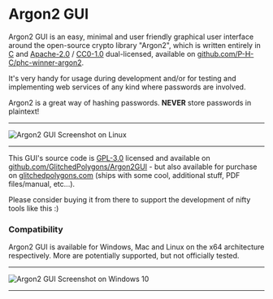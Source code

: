 # Argon2 GUI

Argon2 GUI is an easy, minimal and user friendly graphical user interface around the open-source crypto library
"Argon2", which is written entirely in [C](https://en.wikipedia.org/wiki/C_(programming_language)) and 
[Apache-2.0](https://www.apache.org/licenses/LICENSE-2.0) / 
[CC0-1.0](https://creativecommons.org/share-your-work/public-domain/cc0) dual-licensed, available on 
[github.com/P-H-C/phc-winner-argon2](https://github.com/P-H-C/phc-winner-argon2).

It's very handy for usage during development and/or for testing and implementing web services of any kind where 
passwords are involved.

Argon2 is a great way of hashing passwords. **NEVER** store passwords in plaintext!

---

![Argon2 GUI Screenshot on Linux](https://api.files.glitchedpolygons.com/api/v1/files/02mpxo1zjhvz8d3s)

---

This GUI's source code is [GPL-3.0](https://github.com/GlitchedPolygons/Argon2GUI/blob/main/LICENSE) licensed and 
available on [github.com/GlitchedPolygons/Argon2GUI](https://github.com/GlitchedPolygons/Argon2GUI) - but also 
available for purchase on [glitchedpolygons.com](https://glitchedpolygons.com) (ships with some cool, additional 
stuff, PDF files/manual, etc...). 

Please consider buying it from there to support the development of nifty tools like this :)

### Compatibility

Argon2 GUI is available for Windows, Mac and Linux on the x64 architecture respectively. More are potentially 
supported, but not officially tested.

---

![Argon2 GUI Screenshot on Windows 10](https://api.files.glitchedpolygons.com/api/v1/files/5qxc1mrit7gc9fef)

---
